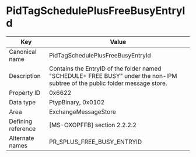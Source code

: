 # PidTagSchedulePlusFreeBusyEntryId

| Key | Value |
|---|---|
| Canonical name | PidTagSchedulePlusFreeBusyEntryId |
| Description | Contains the EntryID of the folder named "SCHEDULE+ FREE BUSY" under the non-IPM subtree of the public folder message store. |
| Property ID | 0x6622 |
| Data type | PtypBinary, 0x0102 |
| Area | ExchangeMessageStore |
| Defining reference | [MS-OXOPFFB] section 2.2.2.2 |
| Alternate names | PR_SPLUS_FREE_BUSY_ENTRYID |

